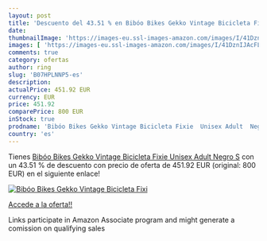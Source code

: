 ```yaml
---
layout: post
title: 'Descuento del 43.51 % en Bibóo Bikes Gekko Vintage Bicicleta Fixi'
date: 
thumbnailImage: 'https://images-eu.ssl-images-amazon.com/images/I/41DznIJAcFL._SL200_.jpg'
images: [ 'https://images-eu.ssl-images-amazon.com/images/I/41DznIJAcFL._SL200_.jpg' ]
comments: true
category: ofertas
author: ring
slug: 'B07HPLNNP5-es'
description:
actualPrice: 451.92 EUR
currency: EUR
price: 451.92
comparePrice: 800 EUR
inStock: true
prodname: 'Bibóo Bikes Gekko Vintage Bicicleta Fixie  Unisex Adult  Negro  S'
country: 'es'
---
```


Tienes [Bibóo Bikes Gekko Vintage Bicicleta Fixie  Unisex Adult  Negro  S](https://www.amazon.es/dp/B07HPLNNP5/?tag=tolees-21) con un 43.51 % de descuento con precio de oferta de 451.92 EUR (original: 800 EUR) en el siguiente enlace!

[![Bibóo Bikes Gekko Vintage Bicicleta Fixi](https://images-eu.ssl-images-amazon.com/images/I/41DznIJAcFL._SL200_.jpg)](https://www.amazon.es/dp/B07HPLNNP5/?tag=tolees-21)

[Accede a la oferta!!](https://www.amazon.es/dp/B07HPLNNP5/?tag=tolees-21)

Links participate in Amazon Associate program and might generate a comission on qualifying sales


